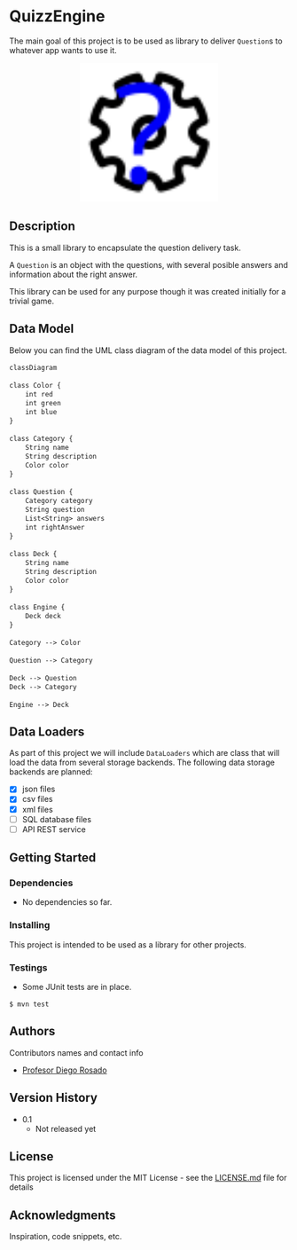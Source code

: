 # QuizzEngine

The main goal of this project is to be used as library to deliver `Question`s to whatever app wants to use it.

<div align='center'>
  <img alt="QuizzEngine logo" src="readme/QuizzEngine_logo.svg" width="250">
</div>

## Description

This is a small library to encapsulate the question delivery task.

A `Question` is an object with the questions, with several posible answers and information about the right answer.

This library can be used for any purpose though it was created initially for a trivial game.

## Data Model

Below you can find the UML class diagram of the data model of this project.

```mermaid
classDiagram

class Color {
    int red
    int green
    int blue
} 

class Category {
    String name
    String description
    Color color
}

class Question {
    Category category
    String question
    List<String> answers
    int rightAnswer
}

class Deck {
    String name 
    String description 
    Color color 
}

class Engine {
    Deck deck 
}

Category --> Color

Question --> Category

Deck --> Question
Deck --> Category

Engine --> Deck
``` 

## Data Loaders

As part of this project we will include `DataLoaders` which are class that will load the data from several storage backends.
The following data storage backends are planned:

 - [x] json files
 - [x] csv files
 - [x] xml files
 - [ ] SQL database files
 - [ ] API REST service

## Getting Started


### Dependencies

* No dependencies so far.

### Installing

This project is intended to be used as a library for other projects.

### Testings

* Some JUnit tests are in place.
```
$ mvn test
```

## Authors

Contributors names and contact info

* [Profesor Diego Rosado](https://github.com/ProfesorDiegoRosado)  


## Version History

* 0.1
    * Not released yet

## License

This project is licensed under the MIT License - see the [LICENSE.md](../LICENSE.md) file for details

## Acknowledgments

Inspiration, code snippets, etc.
